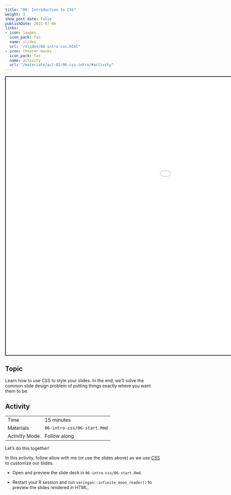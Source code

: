 ```yaml
---
title: "06: Introduction to CSS"
weight: 3
show_post_date: false
publishDate: 2021-07-06
links:
- icon: images
  icon_pack: fas
  name: slides
  url: "/slides/06-intro-css.html"
- icon: theater-masks
  icon_pack: fas
  name: activity
  url: "/materials/act-02/06-css-intro/#activity"
---
```


<script src="{{< blogdown/postref >}}index_files/clipboard/clipboard.min.js"></script>
<link href="{{< blogdown/postref >}}index_files/xaringanExtra-clipboard/xaringanExtra-clipboard.css" rel="stylesheet" />
<script src="{{< blogdown/postref >}}index_files/xaringanExtra-clipboard/xaringanExtra-clipboard.js"></script>
<script>window.xaringanExtraClipboard(null, {"button":"Copy Code","success":"Copied!","error":"Press Ctrl+C to Copy"})</script>
<script src="{{< blogdown/postref >}}index_files/fitvids/fitvids.min.js"></script>
<div class="shareagain" style="min-width:300px;margin:1em auto;">
<iframe src="/slides/06-intro-css.html" width="1600" height="900" style="border:2px solid currentColor;" loading="lazy" allowfullscreen></iframe>
<script>fitvids('.shareagain', {players: 'iframe'});</script>
</div>

## Topic

Learn how to use CSS to style your slides.
In the end, we’ll solve the common slide design problem
of putting things exactly where you want them to be.

## Activity

<div class="activity-table">

|               |                             |
|:--------------|:----------------------------|
| Time          | 15 minutes                  |
| Materials     | `06-intro-css/06-start.Rmd` |
| Activity Mode | Follow along                |

</div>

<div class="activity-step">

Let’s do this together!

In this activity, follow allow with me (or use the slides above) as we use [CSS](https://developer.mozilla.org/en-US/docs/Glossary/CSS) to customize our slides.

-   Open and preview the slide deck in `06-intro-css/06-start.Rmd`.

-   Restart your R session and run `xaringan::infinite_moon_reader()` to preview the slides rendered in HTML.

</div>
